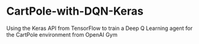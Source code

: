 # CartPole-with-DQN-Keras
Using the Keras API from TensorFlow to train a Deep Q Learning agent for the CartPole environment from OpenAI Gym
